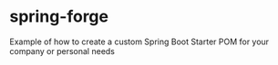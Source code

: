 # spring-forge
Example of how to create a custom Spring Boot Starter POM for your company or personal needs
